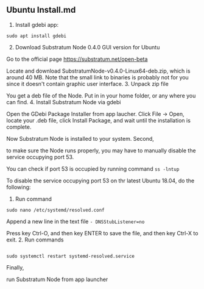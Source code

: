 Ubuntu Install.md
----------------------

1. Install gdebi app:

```sudo apt install gdebi```

2. Download Substratum Node 0.4.0 GUI version for Ubuntu

Go to the official page https://substratum.net/open-beta

Locate and download SubstratumNode-v0.4.0-Linux64-deb.zip, which is around 40 MB. Note that the small link to binaries is probably not for you since it doesn't contain graphic user interface.
3. Unpack zip file

You get a deb file of the Node. Put in in your home folder, or any where you can find.
4. Install Substratum Node via gdebi

Open the GDebi Package Installer from app laucher. Click File -> Open, locate your .deb file, click Install Package, and wait until the installation is complete.

Now Substratum Node is installed to your system.
Second,

to make sure the Node runs properly, you may have to manually disable the service occupying port 53.

You can check if port 53 is occupied by running command ```ss -lntup```

To disable the service occupying port 53 on thr latest Ubuntu 18.04, do the following:
1. Run command

```sudo nano /etc/systemd/resolved.conf```

Append a new line in the text file ```- DNSStubListener=no```

Press key Ctrl-O, and then key ENTER to save the file, and then key Ctrl-X to exit.
2. Run commands

```sudo systemctl daemon-reload

sudo systemctl restart systemd-resolved.service
```
Finally,

run Substratum Node from app launcher
